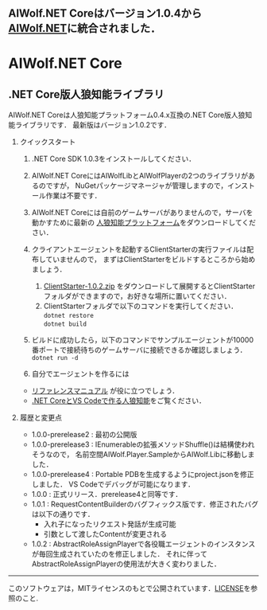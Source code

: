 ## AIWolf.NET Coreはバージョン1.0.4から[AIWolf.NET](https://github.com/AIWolfSharp/AIWolf_NET)に統合されました．

# AIWolf.NET Core
## .NET Core版人狼知能ライブラリ
AIWolf.NET Coreは人狼知能プラットフォーム0.4.x互換の.NET Core版人狼知能ライブラリです．
最新版はバージョン1.0.2です．

1. クイックスタート
    1. .NET Core SDK 1.0.3をインストールしてください．
    2. AIWolf.NET CoreにはAIWolfLibとAIWolfPlayerの2つのライブラリがあるのですが，
NuGetパッケージマネージャが管理しますので，インストール作業は不要です．
    3. AIWolf.NET Coreには自前のゲームサーバがありませんので，サーバを動かすために最新の
[人狼知能プラットフォーム](http://aiwolf.org/server/)をダウンロードしてください．
    4. クライアントエージェントを起動するClientStarterの実行ファイルは配布していませんので，
まずはClientStarterをビルドするところから始めましょう．
       1. [ClientStarter-1.0.2.zip](https://github.com/AIWolfSharp/AIWolfCore/releases/download/v1.0.2/ClientStarter-1.0.2.zip)
をダウンロードして展開するとClientStarterフォルダができますので，お好きな場所に置いてください．
       2. ClientStarterフォルダで以下のコマンドを実行してください．  
`dotnet restore`  
`dotnet build`
    5. ビルドに成功したら，以下のコマンドでサンプルエージェントが10000番ポートで接続待ちのゲームサーバに接続できるか確認しましょう．  
`dotnet run -d`

    6. 自分でエージェントを作るには
      * [リファレンスマニュアル](https://github.com/AIWolfSharp/AIWolfCore/releases/download/v1.0.2/AIWolf_NET_ReferenceManual.zip) が役に立つでしょう．
      * [.NET CoreとVS Codeで作る人狼知能](http://www.slideshare.net/takots/net-corevs-code-71808207)をご覧ください．
1. 履歴と変更点

    * 1.0.0-prerelease2 : 最初の公開版
    * 1.0.0-prerelease3 : IEnumerableの拡張メソッドShuffle()は結構使われそうなので，
名前空間AIWolf.Player.SampleからAIWolf.Libに移動しました．
    * 1.0.0-prerelease4 : Portable PDBを生成するようにproject.jsonを修正しました．
VS Codeでデバッグが可能になります．
    * 1.0.0 : 正式リリース．prerelease4と同等です．
    * 1.0.1 : RequestContentBuilderのバグフィックス版です．修正されたバグは以下の通りです．
      * 入れ子になったリクエスト発話が生成可能
      * 引数として渡したContentが変更される
    * 1.0.2 : AbstractRoleAssignPlayerで各役職エージェントのインスタンスが毎回生成されていたのを修正しました．
それに伴ってAbstractRoleAssignPlayerの使用法が大きく変わりました．
      

---
このソフトウェアは，MITライセンスのもとで公開されています．[LICENSE](https://github.com/AIWolfSharp/AIWolf_NET/blob/master/LICENSE)を参照のこと.
